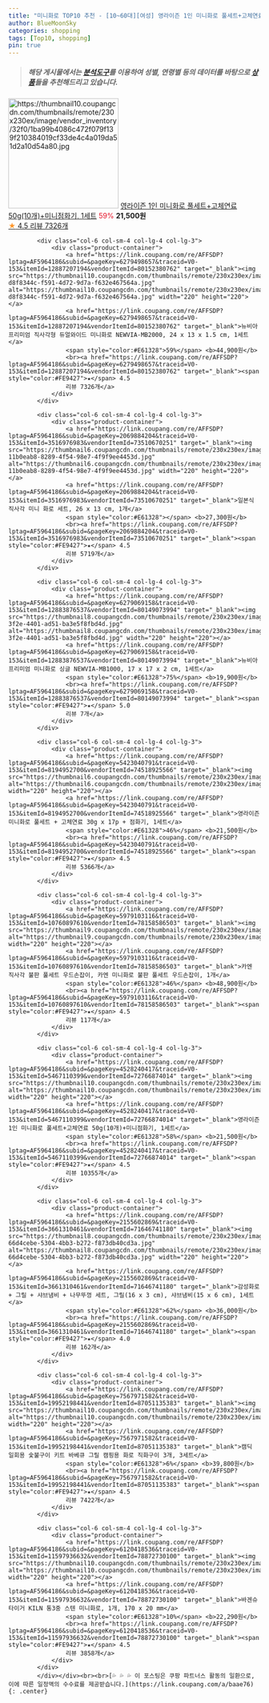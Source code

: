 ```yaml
---
title: "미니화로 TOP10 추천 - [10~60대][여성] 영라이즌 1인 미니화로 풀세트+고체연료 50g(10개)+미니점화기, 1세트"
author: BlueMoonSky
categories: shopping
tags: [Top10, shopping]
pin: true
---
```


> ##### 해당 게시물에서는 [**분석도구**](https://itemscout.io/)를 이용하여 **성별**, **연령별** 등의 데이터를 바탕으로 [**상품**](https://link.coupang.com/a/baae76)들을 추천해드리고 있습니다.
<div class="container"><div class="row">
            <div class="col-6 col-sm-4 col-lg-4 col-lg-3">
                <div class="product-container">
                    <a href="https://link.coupang.com/re/AFFSDP?lptag=AF5964186&subid=&pageKey=4528240417&traceid=V0-153&itemId=5467110399&vendorItemId=72766874014" target="_blank"><img src="https://thumbnail10.coupangcdn.com/thumbnails/remote/230x230ex/image/vendor_inventory/32f0/1ba99b4086c472f079f139f210384019cf33de4c4a019da51d2a10d54a80.jpg" alt="https://thumbnail10.coupangcdn.com/thumbnails/remote/230x230ex/image/vendor_inventory/32f0/1ba99b4086c472f079f139f210384019cf33de4c4a019da51d2a10d54a80.jpg" width="220" height="220"></a>
                    <a href="https://link.coupang.com/re/AFFSDP?lptag=AF5964186&subid=&pageKey=4528240417&traceid=V0-153&itemId=5467110399&vendorItemId=72766874014" target="_blank">영라이즌 1인 미니화로 풀세트+고체연료 50g(10개)+미니점화기, 1세트</a>
                    <span style="color:#E61328">59%</span> <b>21,500원</b>
                    <br><a href="https://link.coupang.com/re/AFFSDP?lptag=AF5964186&subid=&pageKey=4528240417&traceid=V0-153&itemId=5467110399&vendorItemId=72766874014" target="_blank"><span style="color:#FE9427">★</span> 4.5
                    리뷰 7326개</a>
                </div>
            </div>
            
            <div class="col-6 col-sm-4 col-lg-4 col-lg-3">
                <div class="product-container">
                    <a href="https://link.coupang.com/re/AFFSDP?lptag=AF5964186&subid=&pageKey=6279498657&traceid=V0-153&itemId=12887207194&vendorItemId=80152380762" target="_blank"><img src="https://thumbnail10.coupangcdn.com/thumbnails/remote/230x230ex/image/retail/images/2527873412640272-d8f8344c-f591-4d72-9d7a-f632e467564a.jpg" alt="https://thumbnail10.coupangcdn.com/thumbnails/remote/230x230ex/image/retail/images/2527873412640272-d8f8344c-f591-4d72-9d7a-f632e467564a.jpg" width="220" height="220"></a>
                    <a href="https://link.coupang.com/re/AFFSDP?lptag=AF5964186&subid=&pageKey=6279498657&traceid=V0-153&itemId=12887207194&vendorItemId=80152380762" target="_blank">뉴비아 프리미엄 직사각형 듀얼와이드 미니화로 NEWVIA-MB2000, 24 x 13 x 1.5 cm, 1세트</a>
                    <span style="color:#E61328">59%</span> <b>44,900원</b>
                    <br><a href="https://link.coupang.com/re/AFFSDP?lptag=AF5964186&subid=&pageKey=6279498657&traceid=V0-153&itemId=12887207194&vendorItemId=80152380762" target="_blank"><span style="color:#FE9427">★</span> 4.5
                    리뷰 7326개</a>
                </div>
            </div>
            
            <div class="col-6 col-sm-4 col-lg-4 col-lg-3">
                <div class="product-container">
                    <a href="https://link.coupang.com/re/AFFSDP?lptag=AF5964186&subid=&pageKey=2069884204&traceid=V0-153&itemId=3516976983&vendorItemId=73510670251" target="_blank"><img src="https://thumbnail6.coupangcdn.com/thumbnails/remote/230x230ex/image/retail/images/2970727168062899-11b0eab8-8289-4f54-98e7-4f9f9ee4453d.jpg" alt="https://thumbnail6.coupangcdn.com/thumbnails/remote/230x230ex/image/retail/images/2970727168062899-11b0eab8-8289-4f54-98e7-4f9f9ee4453d.jpg" width="220" height="220"></a>
                    <a href="https://link.coupang.com/re/AFFSDP?lptag=AF5964186&subid=&pageKey=2069884204&traceid=V0-153&itemId=3516976983&vendorItemId=73510670251" target="_blank">일본식 직사각 미니 화로 세트, 26 x 13 cm, 1개</a>
                    <span style="color:#E61328"></span> <b>27,300원</b>
                    <br><a href="https://link.coupang.com/re/AFFSDP?lptag=AF5964186&subid=&pageKey=2069884204&traceid=V0-153&itemId=3516976983&vendorItemId=73510670251" target="_blank"><span style="color:#FE9427">★</span> 4.5
                    리뷰 5719개</a>
                </div>
            </div>
            
            <div class="col-6 col-sm-4 col-lg-4 col-lg-3">
                <div class="product-container">
                    <a href="https://link.coupang.com/re/AFFSDP?lptag=AF5964186&subid=&pageKey=6279069158&traceid=V0-153&itemId=12883876537&vendorItemId=80149073994" target="_blank"><img src="https://thumbnail8.coupangcdn.com/thumbnails/remote/230x230ex/image/retail/images/2022/01/10/10/5/3f120480-3f2e-4401-ad51-ba3e5f8fbd4d.jpg" alt="https://thumbnail8.coupangcdn.com/thumbnails/remote/230x230ex/image/retail/images/2022/01/10/10/5/3f120480-3f2e-4401-ad51-ba3e5f8fbd4d.jpg" width="220" height="220"></a>
                    <a href="https://link.coupang.com/re/AFFSDP?lptag=AF5964186&subid=&pageKey=6279069158&traceid=V0-153&itemId=12883876537&vendorItemId=80149073994" target="_blank">뉴비아 프리미엄 미니화로 싱글 NEWVIA-MB1000, 17 x 17 x 2 cm, 1세트</a>
                    <span style="color:#E61328">75%</span> <b>19,900원</b>
                    <br><a href="https://link.coupang.com/re/AFFSDP?lptag=AF5964186&subid=&pageKey=6279069158&traceid=V0-153&itemId=12883876537&vendorItemId=80149073994" target="_blank"><span style="color:#FE9427">★</span> 5.0
                    리뷰 7개</a>
                </div>
            </div>
            
            <div class="col-6 col-sm-4 col-lg-4 col-lg-3">
                <div class="product-container">
                    <a href="https://link.coupang.com/re/AFFSDP?lptag=AF5964186&subid=&pageKey=5423040791&traceid=V0-153&itemId=8194952700&vendorItemId=74518925566" target="_blank"><img src="https://thumbnail6.coupangcdn.com/thumbnails/remote/230x230ex/image/vendor_inventory/44ff/1aac7b73f1c32289954d3257111d378828f7649410e8bf1c2b605a53a165.jpg" alt="https://thumbnail6.coupangcdn.com/thumbnails/remote/230x230ex/image/vendor_inventory/44ff/1aac7b73f1c32289954d3257111d378828f7649410e8bf1c2b605a53a165.jpg" width="220" height="220"></a>
                    <a href="https://link.coupang.com/re/AFFSDP?lptag=AF5964186&subid=&pageKey=5423040791&traceid=V0-153&itemId=8194952700&vendorItemId=74518925566" target="_blank">영라이즌 미니화로 풀세트 + 고체연료 30g x 17p + 점화기, 1세트</a>
                    <span style="color:#E61328">46%</span> <b>21,500원</b>
                    <br><a href="https://link.coupang.com/re/AFFSDP?lptag=AF5964186&subid=&pageKey=5423040791&traceid=V0-153&itemId=8194952700&vendorItemId=74518925566" target="_blank"><span style="color:#FE9427">★</span> 4.5
                    리뷰 5366개</a>
                </div>
            </div>
            
            <div class="col-6 col-sm-4 col-lg-4 col-lg-3">
                <div class="product-container">
                    <a href="https://link.coupang.com/re/AFFSDP?lptag=AF5964186&subid=&pageKey=5979103116&traceid=V0-153&itemId=10760897610&vendorItemId=78158586503" target="_blank"><img src="https://thumbnail9.coupangcdn.com/thumbnails/remote/230x230ex/image/vendor_inventory/732f/11d90b173aba078c4d00c92c585093e139b2b22ee65953642278da89f0b7.jpg" alt="https://thumbnail9.coupangcdn.com/thumbnails/remote/230x230ex/image/vendor_inventory/732f/11d90b173aba078c4d00c92c585093e139b2b22ee65953642278da89f0b7.jpg" width="220" height="220"></a>
                    <a href="https://link.coupang.com/re/AFFSDP?lptag=AF5964186&subid=&pageKey=5979103116&traceid=V0-153&itemId=10760897610&vendorItemId=78158586503" target="_blank">카엔 직사각 불판 풀세트 우드손잡이, 카엔 미니화로 불판 풀세트 우드손잡이, 1개</a>
                    <span style="color:#E61328">46%</span> <b>48,900원</b>
                    <br><a href="https://link.coupang.com/re/AFFSDP?lptag=AF5964186&subid=&pageKey=5979103116&traceid=V0-153&itemId=10760897610&vendorItemId=78158586503" target="_blank"><span style="color:#FE9427">★</span> 4.5
                    리뷰 117개</a>
                </div>
            </div>
            
            <div class="col-6 col-sm-4 col-lg-4 col-lg-3">
                <div class="product-container">
                    <a href="https://link.coupang.com/re/AFFSDP?lptag=AF5964186&subid=&pageKey=4528240417&traceid=V0-153&itemId=5467110399&vendorItemId=72766874014" target="_blank"><img src="https://thumbnail10.coupangcdn.com/thumbnails/remote/230x230ex/image/vendor_inventory/32f0/1ba99b4086c472f079f139f210384019cf33de4c4a019da51d2a10d54a80.jpg" alt="https://thumbnail10.coupangcdn.com/thumbnails/remote/230x230ex/image/vendor_inventory/32f0/1ba99b4086c472f079f139f210384019cf33de4c4a019da51d2a10d54a80.jpg" width="220" height="220"></a>
                    <a href="https://link.coupang.com/re/AFFSDP?lptag=AF5964186&subid=&pageKey=4528240417&traceid=V0-153&itemId=5467110399&vendorItemId=72766874014" target="_blank">영라이즌 1인 미니화로 풀세트+고체연료 50g(10개)+미니점화기, 1세트</a>
                    <span style="color:#E61328">58%</span> <b>21,500원</b>
                    <br><a href="https://link.coupang.com/re/AFFSDP?lptag=AF5964186&subid=&pageKey=4528240417&traceid=V0-153&itemId=5467110399&vendorItemId=72766874014" target="_blank"><span style="color:#FE9427">★</span> 4.5
                    리뷰 10355개</a>
                </div>
            </div>
            
            <div class="col-6 col-sm-4 col-lg-4 col-lg-3">
                <div class="product-container">
                    <a href="https://link.coupang.com/re/AFFSDP?lptag=AF5964186&subid=&pageKey=2155602869&traceid=V0-153&itemId=3661310461&vendorItemId=71646741180" target="_blank"><img src="https://thumbnail8.coupangcdn.com/thumbnails/remote/230x230ex/image/retail/images/2955108912594170-66d4cebe-5304-4bb3-b272-f873db40cd3a.jpg" alt="https://thumbnail8.coupangcdn.com/thumbnails/remote/230x230ex/image/retail/images/2955108912594170-66d4cebe-5304-4bb3-b272-f873db40cd3a.jpg" width="220" height="220"></a>
                    <a href="https://link.coupang.com/re/AFFSDP?lptag=AF5964186&subid=&pageKey=2155602869&traceid=V0-153&itemId=3661310461&vendorItemId=71646741180" target="_blank">감성화로 + 그릴 + 샤브냄비 + 나무뚜껑 세트, 그릴(16 x 3 cm), 샤브냄비(15 x 6 cm), 1세트</a>
                    <span style="color:#E61328">62%</span> <b>36,000원</b>
                    <br><a href="https://link.coupang.com/re/AFFSDP?lptag=AF5964186&subid=&pageKey=2155602869&traceid=V0-153&itemId=3661310461&vendorItemId=71646741180" target="_blank"><span style="color:#FE9427">★</span> 4.0
                    리뷰 162개</a>
                </div>
            </div>
            
            <div class="col-6 col-sm-4 col-lg-4 col-lg-3">
                <div class="product-container">
                    <a href="https://link.coupang.com/re/AFFSDP?lptag=AF5964186&subid=&pageKey=7567971582&traceid=V0-153&itemId=19952198441&vendorItemId=87051135383" target="_blank"><img src="https://thumbnail10.coupangcdn.com/thumbnails/remote/230x230ex/image/vendor_inventory/31ad/63b51361087dbf97ecd3b8517310c468ce70b3f64e7be89df5ce53455eab.jpg" alt="https://thumbnail10.coupangcdn.com/thumbnails/remote/230x230ex/image/vendor_inventory/31ad/63b51361087dbf97ecd3b8517310c468ce70b3f64e7be89df5ce53455eab.jpg" width="220" height="220"></a>
                    <a href="https://link.coupang.com/re/AFFSDP?lptag=AF5964186&subid=&pageKey=7567971582&traceid=V0-153&itemId=19952198441&vendorItemId=87051135383" target="_blank">캠딕 일회용 숯불구이 키트 바베큐 그릴 캠핑용 화로 직화구이 3개, 3세트</a>
                    <span style="color:#E61328">6%</span> <b>39,800원</b>
                    <br><a href="https://link.coupang.com/re/AFFSDP?lptag=AF5964186&subid=&pageKey=7567971582&traceid=V0-153&itemId=19952198441&vendorItemId=87051135383" target="_blank"><span style="color:#FE9427">★</span> 4.5
                    리뷰 7422개</a>
                </div>
            </div>
            
            <div class="col-6 col-sm-4 col-lg-4 col-lg-3">
                <div class="product-container">
                    <a href="https://link.coupang.com/re/AFFSDP?lptag=AF5964186&subid=&pageKey=6120418536&traceid=V0-153&itemId=11597936632&vendorItemId=78872730100" target="_blank"><img src="https://thumbnail10.coupangcdn.com/thumbnails/remote/230x230ex/image/rs_quotation_api/muxjkwf5/6bd5a8cbf0064480bfe515dabfe1f1f4.jpg" alt="https://thumbnail10.coupangcdn.com/thumbnails/remote/230x230ex/image/rs_quotation_api/muxjkwf5/6bd5a8cbf0064480bfe515dabfe1f1f4.jpg" width="220" height="220"></a>
                    <a href="https://link.coupang.com/re/AFFSDP?lptag=AF5964186&subid=&pageKey=6120418536&traceid=V0-153&itemId=11597936632&vendorItemId=78872730100" target="_blank">바겐슈타이거 KILN 통3중 스텐 미니화로, 1개, 170 x 20 mm</a>
                    <span style="color:#E61328">10%</span> <b>22,290원</b>
                    <br><a href="https://link.coupang.com/re/AFFSDP?lptag=AF5964186&subid=&pageKey=6120418536&traceid=V0-153&itemId=11597936632&vendorItemId=78872730100" target="_blank"><span style="color:#FE9427">★</span> 4.5
                    리뷰 3858개</a>
                </div>
            </div>
            </div></div><br><br>[💦 💦 💦 이 포스팅은 쿠팡 파트너스 활동의 일환으로, 이에 따른 일정액의 수수료를 제공받습니다.](https://link.coupang.com/a/baae76){: .center}